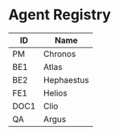 # Agent Registry

| ID | Name |
|----|------|
| PM | Chronos |
| BE1 | Atlas |
| BE2 | Hephaestus |
| FE1 | Helios |
| DOC1 | Clio |
| QA | Argus |

